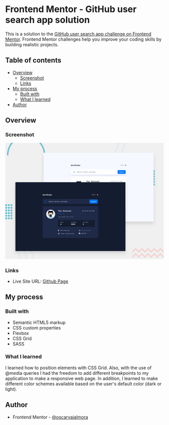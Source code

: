 # Frontend Mentor - GitHub user search app solution

This is a solution to the [GitHub user search app challenge on Frontend Mentor](https://www.frontendmentor.io/challenges/github-user-search-app-Q09YOgaH6). Frontend Mentor challenges help you improve your coding skills by building realistic projects. 

## Table of contents

- [Overview](#overview)
  - [Screenshot](#screenshot)
  - [Links](#links)
- [My process](#my-process)
  - [Built with](#built-with)
  - [What I learned](#what-i-learned)
- [Author](#author)

## Overview


### Screenshot

![](./preview.jpg)


### Links
- Live Site URL: [Github Page](https://oscarvajalmora.github.io/fm-github-user-search-app/)

## My process

### Built with

- Semantic HTML5 markup
- CSS custom properties
- Flexbox
- CSS Grid
- SASS

### What I learned

I learned how to position elements with CSS Grid. Also, with the use of @media queries I had the freedom to add different breakpoints to my application to make a responsive web page. In addition, I learned to make different color schemes available based on the user's default color (dark or light).

## Author

- Frontend Mentor - [@oscarvajalmora](https://www.frontendmentor.io/profile/oscarvajalmora)